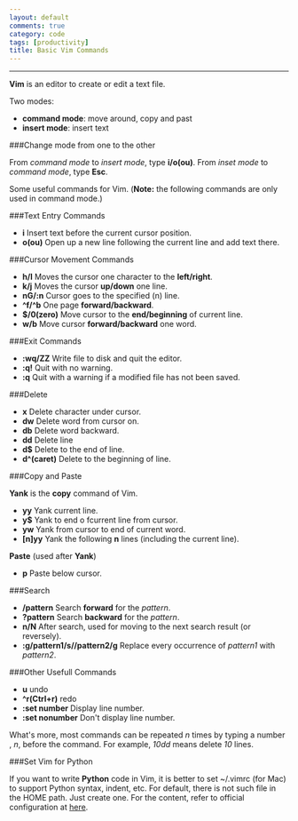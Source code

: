 ```yaml
---
layout: default
comments: true
category: code
tags: [productivity]
title: Basic Vim Commands
---
```

---

**Vim** is an editor to create or edit a text file.

Two modes:

* **command mode**: move around, copy and past
* **insert mode**: insert text

###Change mode from one to the other

From *command mode* to *insert mode*, type **i/o(ou)**.
From *inset mode* to *command mode*, type **Esc**.


Some useful commands for Vim. (**Note:** the following commands are only used in command mode.)

###Text Entry Commands

* **i** Insert text before the current cursor position.
* **o(ou)** Open up a new line following the current line and add text there.

###Cursor Movement Commands

* **h/l** Moves the cursor one character to the **left/right**.
* **k/j** Moves the cursor **up/down** one line.
* **nG/:n** Cursor goes to the specified (n) line.
* **^f/^b** One page **forward/backward**.
* **$/0(zero)** Move cursor to the **end/beginning** of current line.
* **w/b** Move cursor **forward/backward** one word.

###Exit Commands
* **:wq/ZZ** Write file to disk and quit the editor.
* **:q!** Quit with no warning.
* **:q** Quit with a warning if a modified file has not been saved.

###Delete

* **x** Delete character under cursor.
* **dw** Delete word from cursor on.
* **db** Delete word backward.
* **dd** Delete line
* **d$** Delete to the end of line.
* **d^(caret)** Delete to the beginning of line.

###Copy and Paste

**Yank** is the **copy** command of Vim.

* **yy** Yank current line.
* **y$** Yank to end o fcurrent line from cursor.
* **yw** Yank from cursor to end of current word.
* **[n]yy** Yank the following **n** lines (including the current line).

**Paste** (used after **Yank**)

* **p** Paste below cursor.

###Search

* **/pattern** Search **forward** for the *pattern*.
* **?pattern** Search **backward** for the *pattern*.
* **n/N** After search, used for moving to the next search result (or reversely).
* **:g/pattern1/s//pattern2/g** Replace every occurrence of *pattern1* with *pattern2*.

###Other Usefull Commands

 * **u** undo
 * **^r(Ctrl+r)** redo
 * **:set number** Display line number.
 * **:set nonumber** Don't display line number.

What's more, most commands can be repeated *n* times by typing a number , *n*, before the command. For example, *10dd* means delete *10* lines.
 
###Set Vim for Python

If you want to write **Python** code in Vim, it is better to set ~/.vimrc (for Mac) to support Python syntax, indent, etc. For default, there is not such file in the HOME path. Just create one.
For the content, refer to official configuration at [here](http://svn.python.org/projects/python/trunk/Misc/Vim/vimrc).

